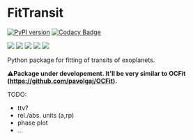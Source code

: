 # FitTransit
[![PyPI version](https://img.shields.io/pypi/v/fittransit.svg?colorB=green&style=flat)](https://pypi.org/project/FitTransit/)
[![Codacy Badge](https://app.codacy.com/project/badge/Grade/947eb330d98043f0bafb7c0b5d2e8eb7)](https://www.codacy.com/gh/pavolgaj/FitTransit/dashboard?utm_source=github.com&amp;utm_medium=referral&amp;utm_content=pavolgaj/FitTransit&amp;utm_campaign=Badge_Grade)

![](https://img.shields.io/github/languages/top/pavolgaj/fittransit.svg?style=flat)
![](https://img.shields.io/github/downloads/pavolgaj/fittransit/total.svg?label=GitHub&nbsp;downloads&style=flat)
![](https://img.shields.io/pypi/dm/fittransit.svg?label=PyPI&nbsp;downloads&style=flat)
![](https://img.shields.io/github/issues/pavolgaj/fittransit.svg?style=flat)
![](https://img.shields.io/github/issues-closed/pavolgaj/fittransit.svg?style=flat)

Python package for fitting of transits of exoplanets. 

:warning:__Package under developement. It'll be very similar to OCFit (https://github.com/pavolgaj/OCFit).__

TODO:

* ttv?
* rel./abs. units (a,rp)
* phase plot
* ...

